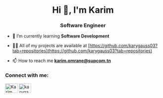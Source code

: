 <h1 align="center">Hi 👋, I'm Karim</h1>
<h3 align="center">Software Engineer</h3>

<!-- <p align="left"> <img src="https://komarev.com/ghpvc/?username=karygauss03&label=Profile%20views&color=0e75b6&style=flat" alt="karygauss03" /> </p>

<p align="left"> <a href="https://github.com/ryo-ma/github-profile-trophy"><img src="https://github-profile-trophy.vercel.app/?username=karygauss03" alt="karygauss03" /></a> </p> -->

- 🌱 I’m currently learning **Software Development**

- 👨‍💻 All of my projects are available at [https://github.com/karygauss03?tab=repositories](https://github.com/karygauss03?tab=repositories)

- 📫 How to reach me **karim.omrane@supcom.tn**

<h3 align="left">Connect with me:</h3>
<p align="left">
<a href="https://www.linkedin.com/in/karimomrane/" target="blank"><img align="center" src="https://raw.githubusercontent.com/rahuldkjain/github-profile-readme-generator/master/src/images/icons/Social/linked-in-alt.svg" alt="Karim Omrane" height="30" width="40"/></a>
<a href="https://www.leetcode.com/karygauss03" target="blank"><img align="center" src="https://raw.githubusercontent.com/rahuldkjain/github-profile-readme-generator/master/src/images/icons/Social/leet-code.svg" alt="karygauss03" height="30" width="40" /></a>
</p>
